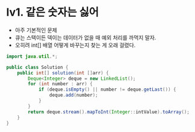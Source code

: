 # lv1. 같은 숫자는 싫어
* 아주 기본적인 문제
* 큐는 스택이든 덱이는 데이터가 없을 때 예외 처리를 까먹지 말자.
* 오히려 int[] 배열 어떻게 바꾸는지 찾는 게 오래 걸렸다.
```java
import java.util.*;

public class Solution {
    public int[] solution(int []arr) {
        Deque<Integer> deque = new LinkedList();
        for (int number : arr) {
            if (deque.isEmpty() || number != deque.getLast()) {
                deque.add(number);
            }
        }
        return deque.stream().mapToInt(Integer::intValue).toArray();
    }
}
```